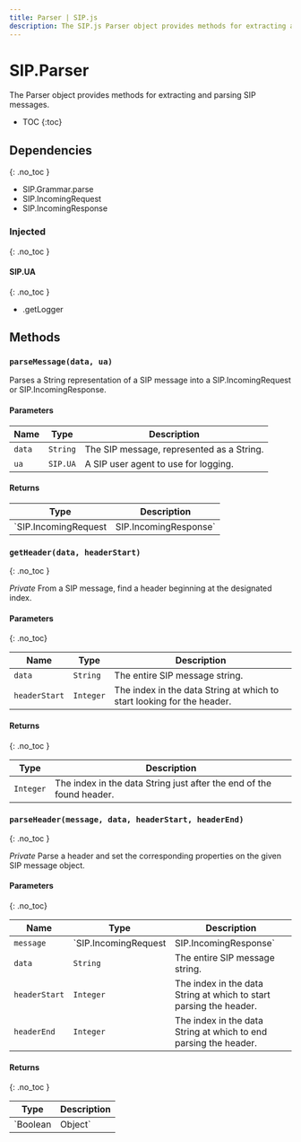 ```yaml
---
title: Parser | SIP.js
description: The SIP.js Parser object provides methods for extracting and parsing SIP messages in SIP.js.
---
```


# SIP.Parser

The Parser object provides methods for extracting and parsing SIP messages.

* TOC
{:toc}

<div markdown="1" class="dev">

## Dependencies
{: .no_toc }

* SIP.Grammar.parse
* SIP.IncomingRequest
* SIP.IncomingResponse

### Injected
{: .no_toc }

#### SIP.UA
{: .no_toc }

* .getLogger

</div>

## Methods

### `parseMessage(data, ua)`

Parses a String representation of a SIP message into a SIP.IncomingRequest or SIP.IncomingResponse.

#### Parameters

Name | Type | Description
-|-|-
`data` | `String` | The SIP message, represented as a String.
`ua` | `SIP.UA` | A SIP user agent to use for logging.

#### Returns

Type | Description
-|-
`SIP.IncomingRequest|SIP.IncomingResponse` | The SIP message, parsed to a SIP.IncomingRequest or SIP.IncomingResponse object.

<div markdown="1" class="dev">

### `getHeader(data, headerStart)`
{: .no_toc }

*Private* From a SIP message, find a header beginning at the designated index.

#### Parameters
{: .no_toc}

Name | Type | Description
-|-|-
`data` | `String` | The entire SIP message string.
`headerStart` | `Integer` | The index in the data String at which to start looking for the header.

#### Returns
{: .no_toc }

Type | Description
-|-
`Integer` | The index in the data String just after the end of the found header.

### `parseHeader(message, data, headerStart, headerEnd)`
{: .no_toc }

*Private* Parse a header and set the corresponding properties on the given SIP message object.

#### Parameters
{: .no_toc}

Name | Type | Description
-|-|-
`message` | `SIP.IncomingRequest|SIP.IncomingResponse` | The message object to populate.
`data` | `String` | The entire SIP message string.
`headerStart` | `Integer` | The index in the data String at which to start parsing the header.
`headerEnd` | `Integer` | The index in the data String at which to end parsing the header.

#### Returns
{: .no_toc }

Type | Description
-|-
`Boolean|Object` | `true` if the header was parsed successfully. Otherwise, an object literal containing an `error` message property.

</div>
